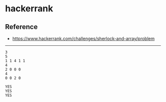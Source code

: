 # hackerrank
## Reference
* https://www.hackerrank.com/challenges/sherlock-and-array/problem

***
```Sample Input
3
5
1 1 4 1 1
4
2 0 0 0
4
0 0 2 0
```

```Sample Output
YES
YES
YES
```